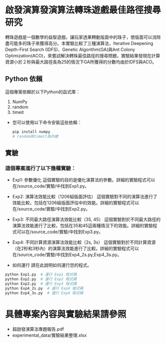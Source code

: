 # 啟發演算發演算法轉珠遊戲最佳路徑搜尋研究
轉珠遊戲是一個數學的益智遊戲，讓玩家透果轉動版面中的珠子，使版面可以消除盡可能多的珠子來獲得高分。本實驗比較了三種演算法，Iterative Deepening Depth-First Search (IDFS)、Genetic Algorithm(GA)與Ant Colony Optimization(ACO)，來嘗試解決轉珠最佳路徑的搜尋問題，實驗結果發現在計算資源小於２秒與最大路徑長為25的情況下GA所獲得的分數均由於IDFS與ACO。


## Python 依賴
這個專案依賴於以下Python的函式庫：
1. NumPy
2. random
3. timeit
* 您可以使用以下命令安裝這些依賴：
    ```bash 
    pip install numpy
    # random與timeit為內建
    ```
## 實驗
### 這個專案進行了以下幾種實驗：

* Exp1: 參數優化
這個實驗的目的是優化演算法的參數。詳細的實驗程式可以在/source_code/實驗/中找到Exp1.py。

* Exp2: 演算法效能比較（1206組版面評估）
這個實驗對不同的演算法進行了效能比較，包括在1206組版面評估中的效能。詳細的實驗程式可以在/source_code/實驗/中找到Exp2.py。

* Exp3: 不同最大路徑演算法效能比較（35, 45）
這個實驗對於不同最大路徑的演算法效能進行了比較，包括在35和45這兩種情況下的效能。詳細的實驗程式可以在/source_code/實驗/中找到Exp3.py。

* Exp4: 不同計算資源演算法效能比較（2s, 3s）
這個實驗對於不同計算資源（在2秒和3秒內）的演算法效能進行了比較。詳細的實驗程式可以在/source_code/實驗/中找到Exp4_2s.py,Exp4_3s.py。

* 如何運行
請在此說明如何運行您的程式。
``` python = 1
python Exp1.py  # 運行 Exp1 程式碼
python Exp2.py  # 運行 Exp2 程式碼
python Exp3.py  # 運行 Exp3 程式碼
python Exp4_2s.py  # 運行 Exp4 程式碼
python Exp4_3s.py  # 運行 Exp4 程式碼
```

# 具體專案內容與實驗結果請參照 
* 超啟發演算法專題報告.pdf
* experimental_data/實驗結果整理.xlsx